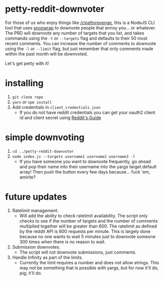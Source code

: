 # petty-reddit-downvoter

For those of us who enjoy things like [/r/pettyrevenge](https://www.reddit.com/r/pettyrevenge/), this is a NodeJS CLI tool that uses [snoowrap](https://github.com/not-an-aardvark/snoowrap) to downvote people that annoy you... or whatever. The PRD will downvote any number of targets that you list, and takes commands using the `-t` or `--targets` flag and defaults to their 50 most recent comments. You can increase the number of comments to downvote using the `-l` or `--limit` flag, but just remember that only comments made within the past month will be downvoted.

Let's get petty with it!

# installing
1. `git clone repo`
2. `yarn` or `npm install`
3. Add credentials in `client_credentials.json`
    - If you do not have reddit credentials you can get your oauth2 client id and client secret using [Reddit's Guide](https://github.com/reddit/reddit/wiki/OAuth2)

# simple downvoting
1. `cd ../petty-reddit-downvoter`
2. `node index.js --targets username1 username2 username3 -l `
    - If you have someone you want to downvote frequently, go ahead and pop their name into their username into the yargs target.default array! Then push the button every few days because... fuck 'em, amirite?

# future updates
1. Ratelimit management. 
    - Will add the ability to check ratelimit availability. The script only checks to see if the number of targets and the number of comments multiplied together will be greater than 600. The ratelimit as defined by the reddit API is 600 requests per minute. This is largely done because no one wants to wait 5 minutes just to downvote someone 300 times when there is no reason to wait.
2. Submission downvotes.
    - The script will not downvote submissions, just comments. 
3. Handle Infinity as part of the limits.
    - Currently the limit requires a number and does not allow strings. This may not be something that is possible with yargs, but for now it'll do, pig; it'll do.
